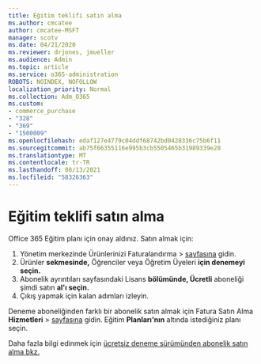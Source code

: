 ```yaml
---
title: Eğitim teklifi satın alma
ms.author: cmcatee
author: cmcatee-MSFT
manager: scotv
ms.date: 04/21/2020
ms.reviewer: drjones, jmueller
ms.audience: Admin
ms.topic: article
ms.service: o365-administration
ROBOTS: NOINDEX, NOFOLLOW
localization_priority: Normal
ms.collection: Adm_O365
ms.custom:
- commerce_purchase
- "328"
- "369"
- "1500009"
ms.openlocfilehash: edaf127e4779c04ddf68742bd0428336c75b6f11
ms.sourcegitcommit: ab75f66355116e995b3cb5505465b31989339e28
ms.translationtype: MT
ms.contentlocale: tr-TR
ms.lasthandoff: 08/13/2021
ms.locfileid: "58326363"
---
```

# <a name="how-to-purchase-an-education-offer"></a>Eğitim teklifi satın alma

Office 365 Eğitim planı için onay aldınız. Satın almak için:
  
1. Yönetim merkezinde Ürünlerinizi Faturalandırma  \> [sayfasına](https://go.microsoft.com/fwlink/p/?linkid=842054) gidin.
2. Ürünler **sekmesinde,** Öğrenciler veya Öğretim Üyeleri **için denemeyi seçin.**
3. Abonelik ayrıntıları sayfasındaki Lisans **bölümünde, Ücretli** aboneliği şimdi satın **al'ı seçin.**
4. Çıkış yapmak için kalan adımları izleyin.

Deneme aboneliğinden farklı bir abonelik satın almak için Fatura Satın Alma **Hizmetleri** \> [sayfasına](https://go.microsoft.com/fwlink/p/?linkid=868433) gidin. Eğitim **Planları'nın** altında istediğiniz planı seçin.

Daha fazla bilgi edinmek için [ücretsiz deneme sürümünden abonelik satın alma bkz.](https://docs.microsoft.com/microsoft-365/commerce/try-or-buy-microsoft-365#buy-a-subscription-from-your-free-trial)
